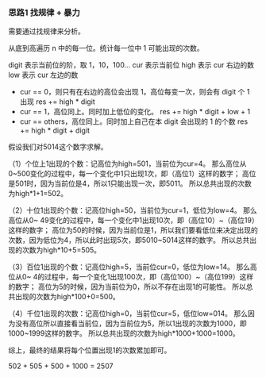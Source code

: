 ### 思路1 找规律 + 暴力

需要通过找规律来分析。

从底到高遍历 n 中的每一位。统计每一位中 1 可能出现的次数。

digit 表示当前位的阶，取 1，10，100...
cur 表示当前位
high 表示 cur 右边的数
low 表示 cur 左边的数

- cur == 0，则只有在右边的高位会出现 1。高位每变一次，则会有 digit 个 1 出现
    res += high * digit
- cur == 1，高位同上。同时加上低位的变化。
    res += high * digit + low + 1
- cur == others，高位同上。同时加上自己在本 digit 会出现的 1 的个数
    res += high * digit + digit


假设我们对5014这个数字求解。

（1）个位上1出现的个数：记高位为high=501，当前位为cur=4。
那么高位从0~500变化的过程中，每一个变化中1只出现1次，即（高位1）这样的数字；
高位是501时，因为当前位是4，所以1只能出现一次，即5011。
所以总共出现的次数为high*1+1=502。

（2）十位1出现的个数：记高位high=50，当前位为cur=1，低位为low=4。
那么高位从0~ 49变化的过程中，每一个变化中1出现10次，即（高位10）~（高位19）这样的数字；
高位为50的时候，因为当前位是1，所以我们要看低位来决定出现的次数，因为低位为4，所以此时出现5次，即5010~5014这样的数字。
所以总共出现的次数为high*10+5=505。

（3）百位1出现的个数：记高位high=5，当前位cur=0，低位为low=14。
那么高位从0~ 4的过程中，每一个变化1出现100次，即（高位100）~（高位199）这样的数字；
高位为5的时候，因为当前位为0，所以不存在出现1的可能性。
所以总共出现的次数为high*100+0=500。

（4）千位1出现的次数：记高位high=0，当前位cur=5，低位low=014。
那么因为没有高位所以直接看当前位，因为当前位为5，所以1出现的次数为1000，即1000~1999这样的数字。
所以总共出现的次数为high*1000+1000=1000。

综上，最终的结果将每个位置出现1的次数累加即可。

502 + 505 + 500 + 1000 = 2507

